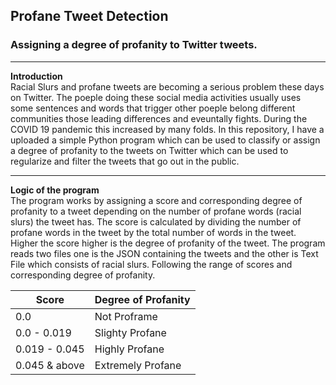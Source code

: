 ## Profane Tweet Detection
### Assigning a degree of profanity to Twitter tweets.
<hr>
<b>Introduction</b><br>
Racial Slurs and profane tweets are becoming a serious problem these days on Twitter. The poeple doing these social media activities usually uses some sentences and words that trigger other poeple belong different communities those leading differences and eveuntally fights. During the COVID 19 pandemic this increased by many folds. In this repository, I have a uploaded a simple Python program which can be used to classify or assign a degree of profanity to the tweets on Twitter which can be used to regularize and filter the tweets that go out in the public.
<hr>
<b>Logic of the program</b><br>
The program works by assigning a score and corresponding degree of profanity to a tweet depending on the number of profane words (racial slurs) the tweet has. The score is calculated by dividing the number of profane words in the tweet by the total number of words in the tweet. Higher the score higher is the degree of profanity of the tweet. The program reads two files one is the JSON containing the tweets and the other is Text File which consists of racial slurs. Following the range of scores and corresponding degree of profanity.

|    Score     |Degree of Profanity|
|--------------|-------------------|
|  0.0           | Not Proframe              |
| 0.0 - 0.019    | Slighty Profane           |
| 0.019 - 0.045 | Highly Profane    |
| 0.045 & above | Extremely Profane |
<br>
